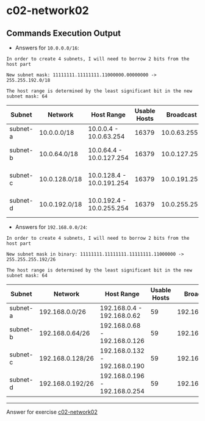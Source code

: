 # c02-network02

## Commands Execution Output

- Answers for `10.0.0.0/16`:
```
In order to create 4 subnets, I will need to borrow 2 bits from the host part  

New subnet mask: 11111111.11111111.11000000.00000000 -> 255.255.192.0/18

The host range is determined by the least significant bit in the new subnet mask: 64
```

|Subnet|Network|Host Range|Usable Hosts|Broadcast|AWS Reserved|
|---|---|---|---|---|---|
|subnet-a|10.0.0.0/18|10.0.0.4 - 10.0.63.254|16379|10.0.63.255|10.0.0.1 - 10.0.0.3|
|subnet-b|10.0.64.0/18|10.0.64.4 - 10.0.127.254|16379|10.0.127.255|10.0.64.1 - 10.0.64.3|
|subnet-c|10.0.128.0/18|10.0.128.4 - 10.0.191.254|16379|10.0.191.255|10.0.128.1 - 10.0.128.3|
|subnet-d|10.0.192.0/18|10.0.192.4 - 10.0.255.254|16379|10.0.255.255|10.0.192.1 - 10.0.192.3|

- Answers for `192.168.0.0/24`:
```
In order to create 4 subnets, I will need to borrow 2 bits from the host part  

New subnet mask in binary: 11111111.11111111.11111111.11000000 -> 255.255.255.192/26

The host range is determined by the least significant bit in the new subnet mask: 64
```
|Subnet|Network|Host Range|Usable Hosts|Broadcast|AWS Reserved|
|---|---|---|---|---|---|
|subnet-a|192.168.0.0/26|192.168.0.4 - 192.168.0.62|59|192.168.0.63|192.168.0.1 - 192.168.0.3|
|subnet-b|192.168.0.64/26|192.168.0.68 - 192.168.0.126|59|192.168.0.127|192.168.0.65 - 192.168.0.67|
|subnet-c|192.168.0.128/26|192.168.0.132 - 192.168.0.190|59|192.168.0.191|192.168.0.129 - 192.168.0.131|
|subnet-d|192.168.0.192/26|192.168.0.196 - 192.168.0.254|59|192.168.0.255|192.168.0.193 - 192.168.0.195|

<!-- Don't change anything below this point-->
***
Answer for exercise [c02-network02](https://github.com/devopsacademyau/academy/blob/893381c6f0b69434d9e8597d3d4b1c17f9bc1371/classes/02class/exercises/c02-network02/README.md)
